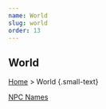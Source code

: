 ```yaml
---
name: World
slug: world
order: 13
---
```

## World
[Home](home) > World {.small-text}

<div id="menu-container">
    <a href="character-name-generator">NPC Names</a>
</div>